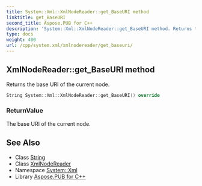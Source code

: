 ```yaml
---
title: System::Xml::XmlNodeReader::get_BaseURI method
linktitle: get_BaseURI
second_title: Aspose.PUB for C++
description: 'System::Xml::XmlNodeReader::get_BaseURI method. Returns the base URI of the current node in C++.'
type: docs
weight: 400
url: /cpp/system.xml/xmlnodereader/get_baseuri/
---
```

## XmlNodeReader::get_BaseURI method


Returns the base URI of the current node.

```cpp
String System::Xml::XmlNodeReader::get_BaseURI() override
```


### ReturnValue

The base URI of the current node.

## See Also

* Class [String](../../../system/string/)
* Class [XmlNodeReader](../)
* Namespace [System::Xml](../../)
* Library [Aspose.PUB for C++](../../../)
